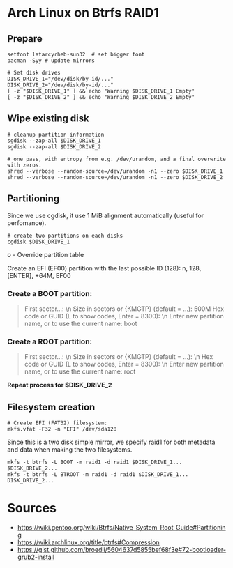 # Arch Linux on Btrfs RAID1
## Prepare
```
setfont latarcyrheb-sun32  # set bigger font
pacman -Syy # update mirrors

# Set disk drives
DISK_DRIVE_1="/dev/disk/by-id/..."
DISK_DRIVE_2="/dev/disk/by-id/..."
[ -z "$DISK_DRIVE_1" ] && echo "Warning $DISK_DRIVE_1 Empty"
[ -z "$DISK_DRIVE_2" ] && echo "Warning $DISK_DRIVE_2 Empty"
```

## Wipe existing disk
```
# cleanup partition information
sgdisk --zap-all $DISK_DRIVE_1
sgdisk --zap-all $DISK_DRIVE_2

# one pass, with entropy from e.g. /dev/urandom, and a final overwrite with zeros.
shred --verbose --random-source=/dev/urandom -n1 --zero $DISK_DRIVE_1
shred --verbose --random-source=/dev/urandom -n1 --zero $DISK_DRIVE_2
```

## Partitioning
Since we use cgdisk, it use 1 MiB alignment automatically (useful for perfomance). 
```
# create two partitions on each disks
cgdisk $DISK_DRIVE_1
```
o - Override partition table

Create an EFI (EF00) partition with the last possible ID (128):
n, 128, [ENTER], +64M, EF00

### Create a BOOT partition:
> First sector...:
\n
> Size in sectors or {KMGTP} (default = ...): 
500M
> Hex code or GUID (L to show codes, Enter = 8300): 
\n
> Enter new partition name, or <Enter> to use the current name:
boot

### Create a ROOT partition:
> First sector...: 
\n
> Size in sectors or {KMGTP} (default = ...):
\n
> Hex code or GUID (L to show codes, Enter = 8300): 
\n
> Enter new partition name, or <Enter> to use the current name:
root

**Repeat process for $DISK_DRIVE_2**

## Filesystem creation
```
# Create EFI (FAT32) filesystem:
mkfs.vfat -F32 -n "EFI" /dev/sda128
```
  
Since this is a two disk simple mirror, we specify raid1 for both metadata and data when making the two filesystems.
```
mkfs -t btrfs -L BOOT -m raid1 -d raid1 $DISK_DRIVE_1... $DISK_DRIVE_2...
mkfs -t btrfs -L BTROOT -m raid1 -d raid1 $DISK_DRIVE_1... DISK_DRIVE_2...
```
  
  
# Sources
- https://wiki.gentoo.org/wiki/Btrfs/Native_System_Root_Guide#Partitioning
- https://wiki.archlinux.org/title/btrfs#Compression
- https://gist.github.com/broedli/5604637d5855bef68f3e#72-bootloader-grub2-install

